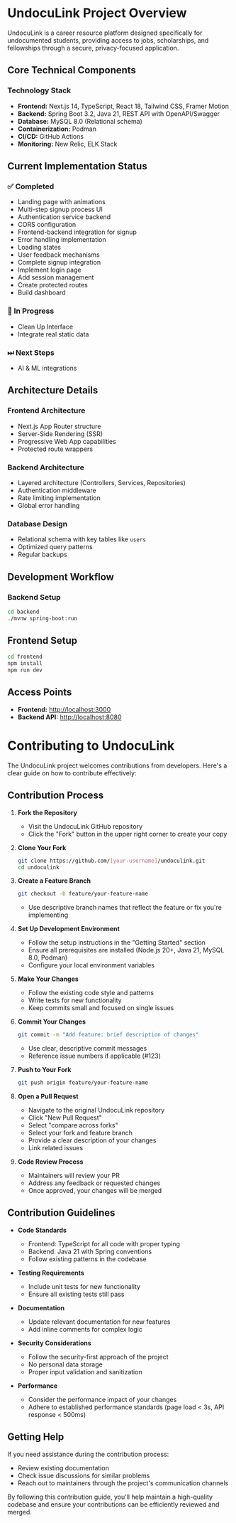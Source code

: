 # UndocuLink Project Overview  

UndocuLink is a career resource platform designed specifically for undocumented students, providing access to jobs, scholarships, and fellowships through a secure, privacy-focused application.  

## Core Technical Components  

### Technology Stack  
- **Frontend:** Next.js 14, TypeScript, React 18, Tailwind CSS, Framer Motion  
- **Backend:** Spring Boot 3.2, Java 21, REST API with OpenAPI/Swagger  
- **Database:** MySQL 8.0 (Relational schema)  
- **Containerization:** Podman  
- **CI/CD:** GitHub Actions  
- **Monitoring:** New Relic, ELK Stack  

## Current Implementation Status  

### ✅ Completed  
- Landing page with animations  
- Multi-step signup process UI  
- Authentication service backend  
- CORS configuration
- Frontend-backend integration for signup  
- Error handling implementation  
- Loading states  
- User feedback mechanisms
- Complete signup integration  
- Implement login page  
- Add session management  
- Create protected routes  
- Build dashboard

### 🔄 In Progress 
- Clean Up Interface
- Integrate real static data
  
### ⏭ Next Steps  
- AI & ML integrations  

## Architecture Details  

### Frontend Architecture  
- Next.js App Router structure  
- Server-Side Rendering (SSR)  
- Progressive Web App capabilities  
- Protected route wrappers  

### Backend Architecture  
- Layered architecture (Controllers, Services, Repositories)  
- Authentication middleware  
- Rate limiting implementation  
- Global error handling  

### Database Design  
- Relational schema with key tables like `users`  
- Optimized query patterns  
- Regular backups  

## Development Workflow  

### Backend Setup  
```bash
cd backend  
./mvnw spring-boot:run  
```
## Frontend Setup  

```bash
cd frontend  
npm install  
npm run dev
```
## Access Points  

- **Frontend:** [http://localhost:3000](http://localhost:3000)  
- **Backend API:** [http://localhost:8080](http://localhost:8080)

# Contributing to UndocuLink

The UndocuLink project welcomes contributions from developers. Here's a clear guide on how to contribute effectively:

## Contribution Process

1. **Fork the Repository**
   - Visit the UndocuLink GitHub repository
   - Click the "Fork" button in the upper right corner to create your copy

2. **Clone Your Fork**
   ```bash
   git clone https://github.com/[your-username]/undoculink.git
   cd undoculink
   ```

3. **Create a Feature Branch**
   ```bash
   git checkout -b feature/your-feature-name
   ```
   - Use descriptive branch names that reflect the feature or fix you're implementing

4. **Set Up Development Environment**
   - Follow the setup instructions in the "Getting Started" section
   - Ensure all prerequisites are installed (Node.js 20+, Java 21, MySQL 8.0, Podman)
   - Configure your local environment variables

5. **Make Your Changes**
   - Follow the existing code style and patterns
   - Write tests for new functionality
   - Keep commits small and focused on single issues

6. **Commit Your Changes**
   ```bash
   git commit -m "Add feature: brief description of changes"
   ```
   - Use clear, descriptive commit messages
   - Reference issue numbers if applicable (#123)

7. **Push to Your Fork**
   ```bash
   git push origin feature/your-feature-name
   ```

8. **Open a Pull Request**
   - Navigate to the original UndocuLink repository
   - Click "New Pull Request"
   - Select "compare across forks"
   - Select your fork and feature branch
   - Provide a clear description of your changes
   - Link related issues

9. **Code Review Process**
   - Maintainers will review your PR
   - Address any feedback or requested changes
   - Once approved, your changes will be merged

## Contribution Guidelines

- **Code Standards**
  - Frontend: TypeScript for all code with proper typing
  - Backend: Java 21 with Spring conventions
  - Follow existing patterns in the codebase

- **Testing Requirements**
  - Include unit tests for new functionality
  - Ensure all existing tests still pass

- **Documentation**
  - Update relevant documentation for new features
  - Add inline comments for complex logic

- **Security Considerations**
  - Follow the security-first approach of the project
  - No personal data storage
  - Proper input validation and sanitization

- **Performance**
  - Consider the performance impact of your changes
  - Adhere to established performance standards (page load < 3s, API response < 500ms)

## Getting Help

If you need assistance during the contribution process:
- Review existing documentation
- Check issue discussions for similar problems
- Reach out to maintainers through the project's communication channels

By following this contribution guide, you'll help maintain a high-quality codebase and ensure your contributions can be efficiently reviewed and merged.

